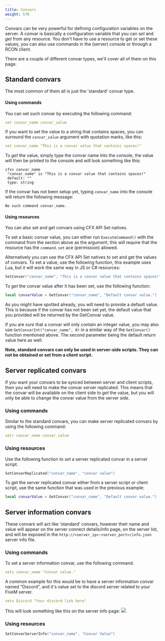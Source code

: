 ```yaml
---
title: Convars
weight: 570
---
```


Convars can be very powerful for defining configuration variables on the server. A convar is basically a configuration variable that you can _set_ and _get_ from any resource. You don't have to use a resource to get or set these values, you can also use commands in the (server) console or through a RCON client.

There are a couple of different convar types, we'll cover all of them on this page.

## Standard convars
The most common of them all is just the 'standard' convar type. 

#### Using commands
You can set such convar by executing the following command:

```yaml
set convar_name convar_value
```

If you want to set the value to a string that contains spaces, you can surround the _`convar_value`_ argument with quotation marks, like this: 

```yaml
set convar_name "This is a convar value that contains spaces!"
```

To _get_ the value, simply type the convar name into the console, the value will then be printed to the console and will look something like this:

```
cfx> convar_name
 "convar_name" is "This is a convar value that contains spaces!"
 default: ""
 type: string
```

If the convar has not been setup yet, typing `convar_name` into the console will return the following message:

```
No such command convar_name.
```

#### Using resources
You can also set and get convars using CFX API Set natives.

To set a basic convar value, you can either run `ExecuteCommand()` with the command from the section above as the argument, this will require that the resource has the `command.set` ace (permission) allowed.

Alternatively you can use the CFX API Set natives to set and get the values of convars. To set a value, use the following function, this example uses Lua, but it will work the same way in JS or C# resources:
```lua
SetConvar("convar_name", "This is a convar value that contains spaces!")
```

To _get_ the convar value after it has been set, use the following function:
```lua
local convarValue = GetConvar("convar_name", "Default convar value.")
```

As you might have spotted already, you will need to provide a default value. This is because if the convar has not been set yet, the default value that you provided will be returned by the GetConvar value.

If you are _sure_ that a convar will only contain an integer value, you may also use `GetConvarInt("convar_name", 0)` in a similar way of the `GetConvar()` function mentioned above. The second parameter being the default return value here as well.

**Note, standard convars can only be used in server-side scripts. They can not be obtained or set from a client script.**


## Server replicated convars
If you want your convars to be synced between server and client scripts, then you will need to make the convar server replicated. This means that the convar will be available on the client side to _get_ the value, but you will only be able to change the convar value from the server side.

### Using commands
Similar to the standard convars, you can make server replicated convars by using the following command:
```yaml
setr convar_name convar_value
```

### Using resources
Use the following function to _set_ a server replicated convar in a server script:
```lua
SetConvarReplicated("convar_name", "convar value")
```

To get the server replicated convar either from a server script or client script, use the same function that was used in the previous example:
```lua
local convarValue = GetConvar("convar_name", "Default convar value.")
```

## Server information convars
These convars will act like 'standard' convars, however their name and value will appear on the server connect details/info page, on the server list, and will be exposed in the ``http://<server_ip>:<server_port>/info.json`` server info file.

### Using commands
To set a server information convar, use the following command.
```yaml
sets convar_name "Convar value."
```

A common example for this would be to have a server information convar named "Discord", and it's value set to the discord server related to your FiveM server.
```yaml
sets Discord "Your discord link here"
```

This will look something like this on the server info page:
![](https://i.imgur.com/bBi2K43.png)

### Using resources
```lua
SetConvarServerInfo("convar_name", "Convar Value")
```








